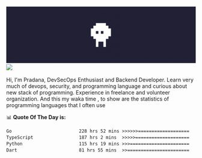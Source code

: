 ![banner](.github/banner.gif)
<img src="https://user-images.githubusercontent.com/73097560/115834477-dbab4500-a447-11eb-908a-139a6edaec5c.gif"></p>

Hi, I'm Pradana, DevSecOps Enthusiast and Backend Developer. Learn very much of devops, security, and programming language and curious about new stack of programming. Experience in freelance and volunteer organization. And this my waka time , to show are the statistics of programming languages that I often use

📊 **Quote Of The Day is:**
<!--START_SECTION:waka-->

```txt
Go                         228 hrs 52 mins >>>>>>===================   25.42 %
TypeScript                 187 hrs 2 mins  >>>>>====================   20.77 %
Python                     115 hrs 19 mins >>>======================   12.81 %
Dart                       81 hrs 55 mins  >>=======================   09.10 %
```

<!--END_SECTION:waka-->
